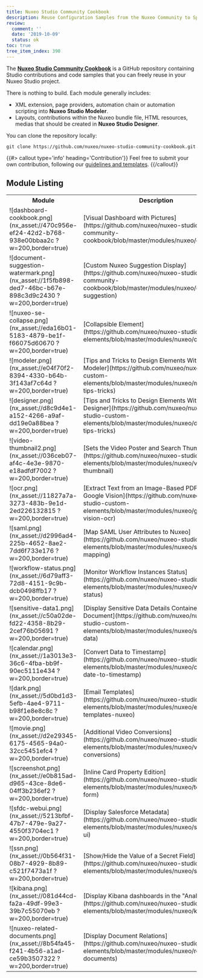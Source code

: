 ```yaml
---
title: Nuxeo Studio Community Cookbook
description: Reuse Configuration Samples from the Nuxeo Community to Speed up your Application Implementation.
review:
  comment: ''
  date: '2019-10-09'
  status: ok
toc: true
tree_item_index: 390
---
```


The [**Nuxeo Studio Community Cookbook**](https://github.com/nuxeo/nuxeo-studio-community-cookbook) is a GitHub repository containing Studio contributions and code samples that you can freely reuse in your Nuxeo Studio project.

There is nothing to build. Each module generally includes:

- XML extension, page providers, automation chain or automation scripting into **Nuxeo Studio Modeler**.
- Layouts, contributions within the Nuxeo bundle file, HTML resources, medias that should be created in **Nuxeo Studio Designer**.

You can clone the repository locally:
```
git clone https://github.com/nuxeo/nuxeo-studio-community-cookbook.git
```

{{#> callout type='info' heading='Contribution'}}
Feel free to submit your own contribution, following our [guidelines and templates](https://github.com/nuxeo/nuxeo-studio-community-cookbook#contributing).
{{/callout}}

## Module Listing

<table>
  <tr>
    <th>Module</th>
    <th>Description</th>
    <th>Contributor</th>
    <th>Category</th>
  </tr>
  <tr>
    <td>
    ![dashboard-cookbook.png](nx_asset://470c956e-ef24-42d2-b768-938e00bbaa2c ?w=200,border=true)
    </td>
    <td>[Visual Dashboard with Pictures](https://github.com/nuxeo/nuxeo-studio-community-cookbook/blob/master/modules/nuxeo/dashboard)</td>
    <td>Nuxeo</td>
    <td>Dashboard</td>
  </tr>
  <tr>
    <td>![document-suggestion-watermark.png](nx_asset://1f5fb898-ded7-46bc-b67e-898c3d9c2430 ?w=200,border=true)</td>
    <td>[Custom Nuxeo Suggestion Display](https://github.com/nuxeo/nuxeo-studio-community-cookbook/blob/master/modules/nuxeo/document-suggestion)</td>
    <td>Nuxeo</td>
    <td>Layout</td>
  </tr>
  <tr>
    <td>![nuxeo-se-collapse.png](nx_asset://eda16b01-5183-4879-be1f-f66075d60670 ?w=200,border=true)</td>
    <td>[Collapsible Element](https://github.com/nuxeo/nuxeo-studio-custom-elements/blob/master/modules/nuxeo/collapse)</td>
    <td>Nuxeo</td>
    <td>Layout</td>
  </tr>
  <tr>
    <td>![modeler.png](nx_asset://e04f70f2-8394-4330-b64b-3f143af7c64d ?w=200,border=true)</td>
    <td>[Tips and Tricks to Design Elements Within Studio Modeler](https://github.com/nuxeo/nuxeo-studio-custom-elements/blob/master/modules/nuxeo/modeler-tips-tricks)</td>
    <td>Nuxeo</td>
    <td>Business Logic</td>
  </tr>
  <tr>
    <td>![designer.png](nx_asset://d8c9d4e1-a152-4266-a9af-dd19e0a88bea ?w=200,border=true)</td>
    <td>[Tips and Tricks to Design Elements Within Studio Designer](https://github.com/nuxeo/nuxeo-studio-custom-elements/blob/master/modules/nuxeo/designer-tips-tricks)</td>
    <td>Nuxeo</td>
    <td>Layout</td>
  </tr>
  <tr>
    <td>![video-thumbnail2.png](nx_asset://036ceb07-af4c-4e3e-9870-e18adfdf7002 ?w=200,border=true)</td>
    <td>[Sets the Video Poster and Search Thumbnail](https://github.com/nuxeo/nuxeo-studio-custom-elements/blob/master/modules/nuxeo/video-thumbnail)</td>
    <td>Nuxeo</td>
    <td>DAM</td>
  </tr>
  <tr>
    <td>![ocr.png](nx_asset://11827a7a-3273-483b-9e1d-2ed226132815 ?w=200,border=true)</td>
    <td>[Extract Text from an Image-Based PDF with Google Vision](https://github.com/nuxeo/nuxeo-studio-custom-elements/blob/master/modules/nuxeo/google-vision-ocr)</td>
    <td>Nuxeo</td>
    <td>AI</td>
  </tr>
  <tr>
    <td>![saml.png](nx_asset://d2996ad4-225b-4652-8ae2-7dd6f733e176 ?w=200,border=true)</td>
    <td>[Map SAML User Attributes to Nuxeo](https://github.com/nuxeo/nuxeo-studio-custom-elements/blob/master/modules/nuxeo/saml-user-mapping)</td>
    <td>Nuxeo</td>
    <td>Authentication</td>
  </tr>
  <tr>
    <td>![workflow-status.png](nx_asset://6d79aff3-72d8-4151-9c9b-dcb0498ffb17 ?w=200,border=true)</td>
    <td>[Monitor Workflow Instances Status](https://github.com/nuxeo/nuxeo-studio-custom-elements/blob/master/modules/nuxeo/workflow-status)</td>
    <td>Nuxeo</td>
    <td>Workflow</td>
  </tr>
  <tr>
    <td>![sensitive-data1.png](nx_asset://c50a02de-fd22-4358-8b29-2cef76b05691 ?w=200,border=true)</td>
    <td>[Display Sensitive Data Details Contained in a Document](https://github.com/nuxeo/nuxeo-studio-custom-elements/blob/master/modules/nuxeo/sensitive-data)</td>
    <td>Nuxeo</td>
    <td>AI</td>
  </tr>
  <tr>
    <td>![calendar.png](nx_asset://1a3013e3-36c6-4fba-bb9f-90ec5111e434 ?w=200,border=true)</td>
    <td>[Convert Data to Timestamp](https://github.com/nuxeo/nuxeo-studio-custom-elements/blob/master/modules/nuxeo/convert-date-to-timestamp)</td>
    <td>Nuxeo</td>
    <td>Automation</td>
  </tr>
  <tr>
    <td>![dark.png](nx_asset://5d0bd1d3-5efb-4ae4-9711-b98f1e8e8c8c ?w=200,border=true)</td>
    <td>[Email Templates](https://github.com/nuxeo/nuxeo-studio-custom-elements/blob/master/modules/nuxeo/email-templates-nuxeo)</td>
    <td>Nuxeo</td>
    <td>Templates</td>
  </tr>
  <tr>
    <td>![movie.png](nx_asset://d2e29345-6175-4565-94a0-32cc5451efc4 ?w=200,border=true)</td>
    <td>[Additional Video Conversions](https://github.com/nuxeo/nuxeo-studio-custom-elements/blob/master/modules/nuxeo/video-conversions)</td>
    <td>Nuxeo</td>
    <td>DAM</td>
  </tr>
  <tr>
    <td>![screenshot.png](nx_asset://e0b815ad-d965-43ce-8de6-04ff3b236ef2 ?w=200,border=true)</td>
    <td>[Inline Card Property Edition](https://github.com/nuxeo/nuxeo-studio-custom-elements/blob/master/modules/nuxeo/toggleable-form)</td>
    <td>Nuxeo</td>
    <td>Layout</td>
  </tr>
  <tr>
    <td>![sfdc-webui.png](nx_asset://5213bfbf-47b7-479e-9a27-4550f3704ec1 ?w=200,border=true)</td>
    <td>[Display Salesforce Metadata](https://github.com/nuxeo/nuxeo-studio-custom-elements/blob/master/modules/nuxeo/salesforce-ui)</td>
    <td>Nuxeo</td>
    <td>Salesforce</td>
  </tr>
  <tr>
    <td>![ssn.png](nx_asset://0b564f31-08b7-4929-8b89-c521f7473a1f ?w=200,border=true)</td>
    <td>[Show/Hide the Value of a Secret Field](https://github.com/nuxeo/nuxeo-studio-custom-elements/blob/master/modules/nuxeo/ssn)</td>
    <td>Nuxeo</td>
    <td>Security</td>
  </tr>
  <tr>
    <td>![kibana.png](nx_asset://081d44cd-fa2a-49df-99e3-39b7c55070eb ?w=200,border=true)</td>
    <td>[Display Kibana dashboards in the "Analytics"](https://github.com/nuxeo/nuxeo-studio-custom-elements/blob/master/modules/nuxeo/kibana)</td>
    <td>Nuxeo</td>
    <td>Reporting</td>
  </tr>
  <tr>
    <td>![nuxeo-related-documents.png](nx_asset://8b54fa45-f241-4b56-a1ad-ce59b3507322 ?w=200,border=true)</td>
    <td>[Display Document Relations](https://github.com/nuxeo/nuxeo-studio-custom-elements/blob/master/modules/nuxeo/related-documents)</td>
    <td>Nuxeo</td>
    <td>Relations</td>
  </tr>

</table>
